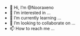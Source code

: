 - 👋 Hi, I’m @Nooraxeno
- 👀 I’m interested in ...
- 🌱 I’m currently learning ...
- 💞️ I’m looking to collaborate on ...
- 📫 How to reach me ...

<!---
Nooraxeno/Nooraxeno is a ✨ special ✨ repository because its `README.md` (this file) appears on your GitHub profile.
You can click the Preview link to take a look at your changes.
--->
